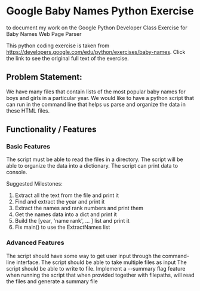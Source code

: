 # Google Baby Names Python Exercise
 to document my work on the Google Python Developer Class Exercise for Baby Names Web Page Parser

This python coding exercise is taken from https://developers.google.com/edu/python/exercises/baby-names. Click the link to see the original full text of the exercise.

## Problem Statement:
We have many files that contain lists of the most popular baby names for boys and girls in a particular year.
We would like to have a python script that can run in the command line that helps us parse and organize the data in these HTML files.

## Functionality / Features
### Basic Features
The script must be able to read the files in a directory.
The script will be able to organize the data into a dictionary.
The script can print data to console.

Suggested Milestones:
1. Extract all the text from the file and print it
2. Find and extract the year and print it
3. Extract the names and rank numbers and print them
4. Get the names data into a dict and print it
5. Build the [year, 'name rank', ... ] list and print it
6. Fix main() to use the ExtractNames list

### Advanced Features
The script should have some way to get user input through the command-line interface.
The script should be able to take multiple files as input
The script should be able to write to file.
Implement a --summary flag feature when running the script that when provided together with filepaths, will read the files and generate a summary file




